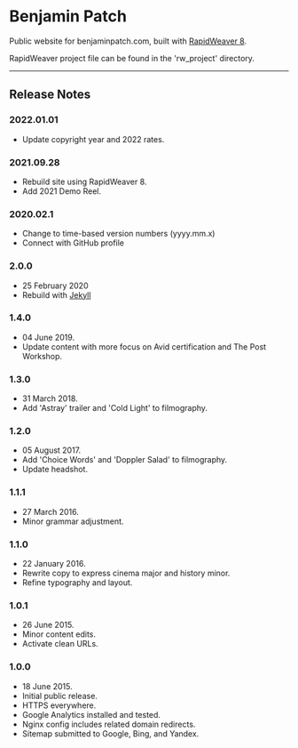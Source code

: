 # Benjamin Patch
Public website for benjaminpatch.com, built with
[RapidWeaver 8](https://www.realmacsoftware.com/rapidweaver/).

RapidWeaver project file can be found in the 'rw_project' directory.

---

## Release Notes

### 2022.01.01
* Update copyright year and 2022 rates.

### 2021.09.28
* Rebuild site using RapidWeaver 8.
* Add 2021 Demo Reel.

### 2020.02.1
* Change to time-based version numbers (yyyy.mm.x)
* Connect with GitHub profile 

### 2.0.0
* 25 February 2020
* Rebuild with [Jekyll](https://jekyllrb.com/)

### 1.4.0
* 04 June 2019.
* Update content with more focus on Avid certification and The Post Workshop.

### 1.3.0
* 31 March 2018.
* Add 'Astray' trailer and 'Cold Light' to filmography.

### 1.2.0
* 05 August 2017.
* Add 'Choice Words' and 'Doppler Salad' to filmography.
* Update headshot.

### 1.1.1
* 27 March 2016.
* Minor grammar adjustment.

### 1.1.0
* 22 January 2016.
* Rewrite copy to express cinema major and history minor.
* Refine typography and layout.

### 1.0.1
* 26 June 2015.
* Minor content edits.
* Activate clean URLs.

### 1.0.0
* 18 June 2015.
* Initial public release.
* HTTPS everywhere.
* Google Analytics installed and tested.
* Nginx config includes related domain redirects.
* Sitemap submitted to Google, Bing, and Yandex.
